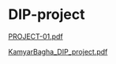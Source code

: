 # DIP-project

[PROJECT-01.pdf](https://github.com/Kamyarb/DIP-project/files/9176350/PROJECT-01.pdf)


[KamyarBagha_DIP_project.pdf](https://github.com/Kamyarb/DIP-project/files/9176351/KamyarBagha_DIP_project.pdf)
